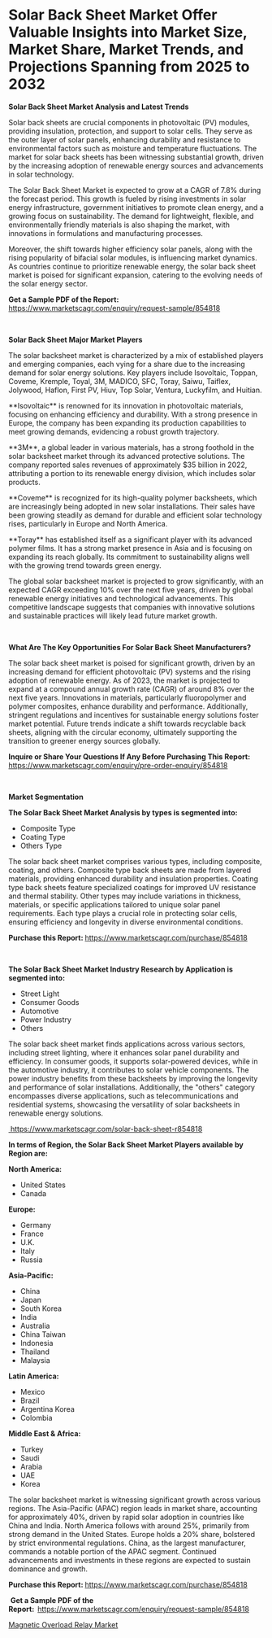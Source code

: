 <p><h1>Solar Back Sheet Market Offer Valuable Insights into Market Size, Market Share, Market Trends, and Projections Spanning from 2025 to 2032</h1></p><p><strong>Solar Back Sheet Market Analysis and Latest Trends</strong></p>
<p><p>Solar back sheets are crucial components in photovoltaic (PV) modules, providing insulation, protection, and support to solar cells. They serve as the outer layer of solar panels, enhancing durability and resistance to environmental factors such as moisture and temperature fluctuations. The market for solar back sheets has been witnessing substantial growth, driven by the increasing adoption of renewable energy sources and advancements in solar technology.</p><p>The Solar Back Sheet Market is expected to grow at a CAGR of 7.8% during the forecast period. This growth is fueled by rising investments in solar energy infrastructure, government initiatives to promote clean energy, and a growing focus on sustainability. The demand for lightweight, flexible, and environmentally friendly materials is also shaping the market, with innovations in formulations and manufacturing processes.</p><p>Moreover, the shift towards higher efficiency solar panels, along with the rising popularity of bifacial solar modules, is influencing market dynamics. As countries continue to prioritize renewable energy, the solar back sheet market is poised for significant expansion, catering to the evolving needs of the solar energy sector.</p></p>
<p><strong>Get a Sample PDF of the Report:&nbsp;</strong> <a href="https://www.marketscagr.com/enquiry/request-sample/854818?utm_campaign=2304&utm_medium=2&utm_source=Github&utm_content=ia&utm_term=07042025&utm_id=solar-back-sheet">https://www.marketscagr.com/enquiry/request-sample/854818</a></p>
<p>&nbsp;</p>
<p><strong>Solar Back Sheet Major Market Players</strong></p>
<p><p>The solar backsheet market is characterized by a mix of established players and emerging companies, each vying for a share due to the increasing demand for solar energy solutions. Key players include Isovoltaic, Toppan, Coveme, Kremple, Toyal, 3M, MADICO, SFC, Toray, Saiwu, Taiflex, Jolywood, Haflon, First PV, Hiuv, Top Solar, Ventura, Luckyfilm, and Huitian.</p><p>**Isovoltaic** is renowned for its innovation in photovoltaic materials, focusing on enhancing efficiency and durability. With a strong presence in Europe, the company has been expanding its production capabilities to meet growing demands, evidencing a robust growth trajectory.</p><p>**3M**, a global leader in various materials, has a strong foothold in the solar backsheet market through its advanced protective solutions. The company reported sales revenues of approximately $35 billion in 2022, attributing a portion to its renewable energy division, which includes solar products.</p><p>**Coveme** is recognized for its high-quality polymer backsheets, which are increasingly being adopted in new solar installations. Their sales have been growing steadily as demand for durable and efficient solar technology rises, particularly in Europe and North America.</p><p>**Toray** has established itself as a significant player with its advanced polymer films. It has a strong market presence in Asia and is focusing on expanding its reach globally. Its commitment to sustainability aligns well with the growing trend towards green energy.</p><p>The global solar backsheet market is projected to grow significantly, with an expected CAGR exceeding 10% over the next five years, driven by global renewable energy initiatives and technological advancements. This competitive landscape suggests that companies with innovative solutions and sustainable practices will likely lead future market growth.</p></p>
<p>&nbsp;</p>
<p><strong>What Are The Key Opportunities For Solar Back Sheet Manufacturers?</strong></p>
<p><p>The solar back sheet market is poised for significant growth, driven by an increasing demand for efficient photovoltaic (PV) systems and the rising adoption of renewable energy. As of 2023, the market is projected to expand at a compound annual growth rate (CAGR) of around 8% over the next five years. Innovations in materials, particularly fluoropolymer and polymer composites, enhance durability and performance. Additionally, stringent regulations and incentives for sustainable energy solutions foster market potential. Future trends indicate a shift towards recyclable back sheets, aligning with the circular economy, ultimately supporting the transition to greener energy sources globally.</p></p>
<p><strong>Inquire or Share Your Questions If Any Before Purchasing This Report:</strong> <a href="https://www.marketscagr.com/enquiry/pre-order-enquiry/854818?utm_campaign=2304&utm_medium=2&utm_source=Github&utm_content=ia&utm_term=07042025&utm_id=solar-back-sheet">https://www.marketscagr.com/enquiry/pre-order-enquiry/854818</a></p>
<p>&nbsp;</p>
<p><strong>Market Segmentation</strong></p>
<p><strong>The Solar Back Sheet Market Analysis by types is segmented into:</strong></p>
<p><ul><li>Composite Type</li><li>Coating Type</li><li>Others Type</li></ul></p>
<p><p>The solar back sheet market comprises various types, including composite, coating, and others. Composite type back sheets are made from layered materials, providing enhanced durability and insulation properties. Coating type back sheets feature specialized coatings for improved UV resistance and thermal stability. Other types may include variations in thickness, materials, or specific applications tailored to unique solar panel requirements. Each type plays a crucial role in protecting solar cells, ensuring efficiency and longevity in diverse environmental conditions.</p></p>
<p><strong>Purchase this Report:&nbsp;</strong><a href="https://www.marketscagr.com/purchase/854818?utm_campaign=2304&utm_medium=2&utm_source=Github&utm_content=ia&utm_term=07042025&utm_id=solar-back-sheet">https://www.marketscagr.com/purchase/854818</a></p>
<p>&nbsp;</p>
<p><strong>The Solar Back Sheet Market Industry Research by Application is segmented into:</strong></p>
<p><ul><li>Street Light</li><li>Consumer Goods</li><li>Automotive</li><li>Power Industry</li><li>Others</li></ul></p>
<p><p>The solar back sheet market finds applications across various sectors, including street lighting, where it enhances solar panel durability and efficiency. In consumer goods, it supports solar-powered devices, while in the automotive industry, it contributes to solar vehicle components. The power industry benefits from these backsheets by improving the longevity and performance of solar installations. Additionally, the "others" category encompasses diverse applications, such as telecommunications and residential systems, showcasing the versatility of solar backsheets in renewable energy solutions.</p></p>
<p><a href="https://www.marketscagr.com/solar-back-sheet-r854818?utm_campaign=2304&utm_medium=2&utm_source=Github&utm_content=ia&utm_term=07042025&utm_id=solar-back-sheet">&nbsp;https://www.marketscagr.com/solar-back-sheet-r854818</a></p>
<p><strong>In terms of Region, the Solar Back Sheet Market Players available by Region are:</strong></p>
<p>
    <p> <strong> North America: </strong>
        <ul>
            <li>United States</li>
            <li>Canada</li>
        </ul>
        </p> 
    <p> <strong> Europe: </strong>
        <ul>
            <li>Germany</li>
            <li>France</li>
            <li>U.K.</li>
            <li>Italy</li>
            <li>Russia</li>
        </ul>
        </p> 
    <p> <strong> Asia-Pacific: </strong>
        <ul>
            <li>China</li>
            <li>Japan</li>
            <li>South Korea</li>
            <li>India</li>
            <li>Australia</li>
            <li>China Taiwan</li>
            <li>Indonesia</li>
            <li>Thailand</li>
            <li>Malaysia</li>
        </ul>
        </p> 
    <p> <strong> Latin America: </strong>
        <ul>
            <li>Mexico</li>
            <li>Brazil</li>
            <li>Argentina Korea</li>
            <li>Colombia</li>
        </ul>
        </p> 
    <p> <strong> Middle East & Africa: </strong>
        <ul>
            <li>Turkey</li>
            <li>Saudi</li>
            <li>Arabia</li>
            <li>UAE</li>
            <li>Korea</li>
        </ul>
    </p>
    </p>
<p><p>The solar backsheet market is witnessing significant growth across various regions. The Asia-Pacific (APAC) region leads in market share, accounting for approximately 40%, driven by rapid solar adoption in countries like China and India. North America follows with around 25%, primarily from strong demand in the United States. Europe holds a 20% share, bolstered by strict environmental regulations. China, as the largest manufacturer, commands a notable portion of the APAC segment. Continued advancements and investments in these regions are expected to sustain dominance and growth.</p></p>
<p><strong>Purchase this Report: </strong><a href="https://www.marketscagr.com/purchase/854818?utm_campaign=2304&utm_medium=2&utm_source=Github&utm_content=ia&utm_term=07042025&utm_id=solar-back-sheet">https://www.marketscagr.com/purchase/854818</a></p>
<p>&nbsp;<strong>Get a Sample PDF of the Report:&nbsp;&nbsp;</strong><a href="https://www.marketscagr.com/enquiry/request-sample/854818?utm_campaign=2304&utm_medium=2&utm_source=Github&utm_content=ia&utm_term=07042025&utm_id=solar-back-sheet">https://www.marketscagr.com/enquiry/request-sample/854818</a></p>
<p><strong></strong></p>
<p><p><a href="https://github.com/gullattedenna/Market-Research-Report-List-1/blob/main/magnetic-overload-relay-market.md?utm_campaign=2304&utm_medium=2&utm_source=Github&utm_content=ia&utm_term=07042025&utm_id=solar-back-sheet">Magnetic Overload Relay Market</a></p></p>
